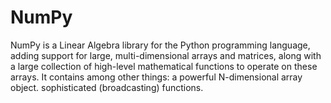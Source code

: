 # NumPy
NumPy is a Linear Algebra library for the Python programming language, adding support for large, multi-dimensional arrays and matrices, along with a large collection of high-level mathematical functions to operate on these arrays. It contains among other things: a powerful N-dimensional array object. sophisticated (broadcasting) functions.
